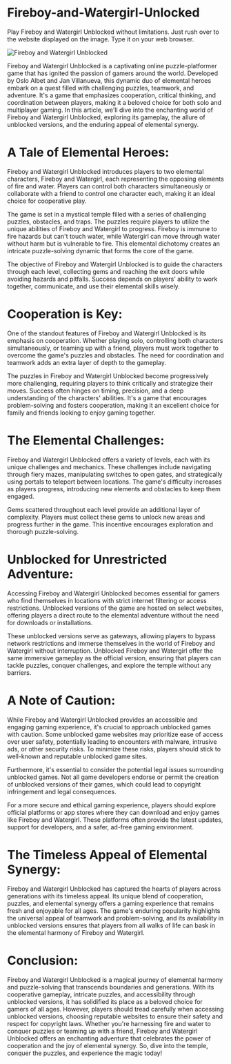 # Fireboy-and-Watergirl-Unlocked
Play Fireboy and Watergirl Unblocked without limitations. Just rush over to the website displayed on the image. Type it on your web browser.

![Fireboy and Watergirl Unblocked](https://i.postimg.cc/BvrCJwyZ/8.png)

Fireboy and Watergirl Unblocked is a captivating online puzzle-platformer game that has ignited the passion of gamers around the world. Developed by Oslo Albet and Jan Villanueva, this dynamic duo of elemental heroes embark on a quest filled with challenging puzzles, teamwork, and adventure. It's a game that emphasizes cooperation, critical thinking, and coordination between players, making it a beloved choice for both solo and multiplayer gaming. In this article, we'll dive into the enchanting world of Fireboy and Watergirl Unblocked, exploring its gameplay, the allure of unblocked versions, and the enduring appeal of elemental synergy.

# A Tale of Elemental Heroes:

Fireboy and Watergirl Unblocked introduces players to two elemental characters, Fireboy and Watergirl, each representing the opposing elements of fire and water. Players can control both characters simultaneously or collaborate with a friend to control one character each, making it an ideal choice for cooperative play.

The game is set in a mystical temple filled with a series of challenging puzzles, obstacles, and traps. The puzzles require players to utilize the unique abilities of Fireboy and Watergirl to progress. Fireboy is immune to fire hazards but can't touch water, while Watergirl can move through water without harm but is vulnerable to fire. This elemental dichotomy creates an intricate puzzle-solving dynamic that forms the core of the game.

The objective of Fireboy and Watergirl Unblocked is to guide the characters through each level, collecting gems and reaching the exit doors while avoiding hazards and pitfalls. Success depends on players' ability to work together, communicate, and use their elemental skills wisely.

# Cooperation is Key:

One of the standout features of Fireboy and Watergirl Unblocked is its emphasis on cooperation. Whether playing solo, controlling both characters simultaneously, or teaming up with a friend, players must work together to overcome the game's puzzles and obstacles. The need for coordination and teamwork adds an extra layer of depth to the gameplay.

The puzzles in Fireboy and Watergirl Unblocked become progressively more challenging, requiring players to think critically and strategize their moves. Success often hinges on timing, precision, and a deep understanding of the characters' abilities. It's a game that encourages problem-solving and fosters cooperation, making it an excellent choice for family and friends looking to enjoy gaming together.

# The Elemental Challenges:

Fireboy and Watergirl Unblocked offers a variety of levels, each with its unique challenges and mechanics. These challenges include navigating through fiery mazes, manipulating switches to open gates, and strategically using portals to teleport between locations. The game's difficulty increases as players progress, introducing new elements and obstacles to keep them engaged.

Gems scattered throughout each level provide an additional layer of complexity. Players must collect these gems to unlock new areas and progress further in the game. This incentive encourages exploration and thorough puzzle-solving.

# Unblocked for Unrestricted Adventure:

Accessing Fireboy and Watergirl Unblocked becomes essential for gamers who find themselves in locations with strict internet filtering or access restrictions. Unblocked versions of the game are hosted on select websites, offering players a direct route to the elemental adventure without the need for downloads or installations.

These unblocked versions serve as gateways, allowing players to bypass network restrictions and immerse themselves in the world of Fireboy and Watergirl without interruption. Unblocked Fireboy and Watergirl offer the same immersive gameplay as the official version, ensuring that players can tackle puzzles, conquer challenges, and explore the temple without any barriers.

# A Note of Caution:

While Fireboy and Watergirl Unblocked provides an accessible and engaging gaming experience, it's crucial to approach unblocked games with caution. Some unblocked game websites may prioritize ease of access over user safety, potentially leading to encounters with malware, intrusive ads, or other security risks. To minimize these risks, players should stick to well-known and reputable unblocked game sites.

Furthermore, it's essential to consider the potential legal issues surrounding unblocked games. Not all game developers endorse or permit the creation of unblocked versions of their games, which could lead to copyright infringement and legal consequences.

For a more secure and ethical gaming experience, players should explore official platforms or app stores where they can download and enjoy games like Fireboy and Watergirl. These platforms often provide the latest updates, support for developers, and a safer, ad-free gaming environment.

# The Timeless Appeal of Elemental Synergy:

Fireboy and Watergirl Unblocked has captured the hearts of players across generations with its timeless appeal. Its unique blend of cooperation, puzzles, and elemental synergy offers a gaming experience that remains fresh and enjoyable for all ages. The game's enduring popularity highlights the universal appeal of teamwork and problem-solving, and its availability in unblocked versions ensures that players from all walks of life can bask in the elemental harmony of Fireboy and Watergirl.

# Conclusion:

Fireboy and Watergirl Unblocked is a magical journey of elemental harmony and puzzle-solving that transcends boundaries and generations. With its cooperative gameplay, intricate puzzles, and accessibility through unblocked versions, it has solidified its place as a beloved choice for gamers of all ages. However, players should tread carefully when accessing unblocked versions, choosing reputable websites to ensure their safety and respect for copyright laws. Whether you're harnessing fire and water to conquer puzzles or teaming up with a friend, Fireboy and Watergirl Unblocked offers an enchanting adventure that celebrates the power of cooperation and the joy of elemental synergy. So, dive into the temple, conquer the puzzles, and experience the magic today!
